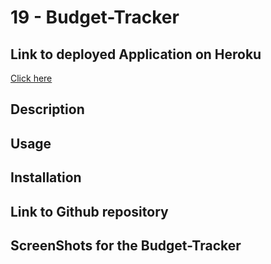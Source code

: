# 19 - Budget-Tracker


## Link to deployed Application on Heroku
 [Click here](https://budget-tracker-marcus.herokuapp.com/)

## Description

## Usage

## Installation 

## Link to Github repository

## ScreenShots for the Budget-Tracker
